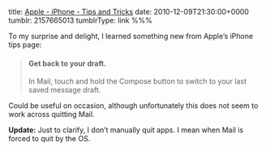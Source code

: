title: [Apple - iPhone - Tips and Tricks](http://www.apple.com/iphone/tips/)
date: 2010-12-09T21:30:00+0000
tumblr: 2157665013
tumblrType: link
%%%

To my surprise and delight, I learned something new from Apple’s iPhone tips page:

> #### Get back to your draft.
>
> In Mail, touch and hold the Compose button to switch to your last saved message draft.

Could be useful on occasion, although unfortunately this does not seem to work across quitting Mail.

**Update:** Just to clarify, I don’t manually quit apps. I mean when Mail is forced to quit by the OS.

